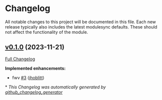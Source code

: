 # Changelog

All notable changes to this project will be documented in this file.
Each new release typically also includes the latest modulesync defaults.
These should not affect the functionality of the module.

## [v0.1.0](https://github.com/lsst-it/puppet-pi/tree/v0.1.0) (2023-11-21)

[Full Changelog](https://github.com/lsst-it/puppet-pi/compare/91b1c47a61d6cd04cdc3fe18a69cde0c7566aa61...v0.1.0)

**Implemented enhancements:**

- fwv [\#3](https://github.com/lsst-it/puppet-pi/pull/3) ([jhoblitt](https://github.com/jhoblitt))



\* *This Changelog was automatically generated by [github_changelog_generator](https://github.com/github-changelog-generator/github-changelog-generator)*
